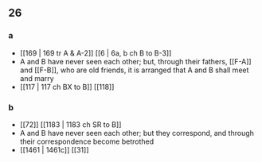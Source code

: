 ## 26
### a
- [[169 | 169 tr A &amp; A-2]] [[6 | 6a, b ch B to B-3]] 
- A and B have never seen each other; but, through their fathers, [[F-A]] and [[F-B]], who are old friends, it is arranged that A and B shall meet and marry
- [[117 | 117 ch BX to B]] [[118]] 

### b
- [[72]] [[1183 | 1183 ch SR to B]] 
- A and B have never seen each other; but they correspond, and through their correspondence become betrothed
- [[1461 | 1461c]] [[31]] 

